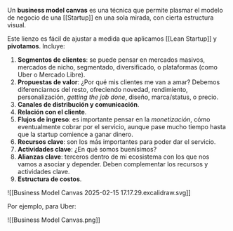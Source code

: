 Un **business model canvas** es una técnica que permite plasmar el modelo de negocio de una [[Startup]] en una sola mirada, con cierta estructura visual.

Este lienzo es fácil de ajustar a medida que aplicamos [[Lean Startup]] y **pivotamos**. Incluye:

1. **Segmentos de clientes**: se puede pensar en mercados masivos, mercados de nicho, segmentado, diversificado, o plataformas (como Uber o Mercado Libre).
2. **Propuestas de valor**: ¿Por qué mis clientes me van a amar? Debemos diferenciarnos del resto, ofreciendo novedad, rendimiento, personalización, _getting the job done_, diseño, marca/status, o precio.
3. **Canales de distribución y comunicación**.
4. **Relación con el cliente**.
5. **Flujos de ingreso**: es importante pensar en la _monetización_, cómo eventualmente cobrar por el servicio, aunque pase mucho tiempo hasta que la startup comience a ganar dinero.
6. **Recursos clave**: son los más importantes para poder dar el servicio.
7. **Actividades clave**: ¿En qué somos buenísimos?
8. **Alianzas clave**: terceros dentro de mi ecosistema con los que nos vamos a asociar y depender. Deben complementar los recursos y actividades clave.
9. **Estructura de costos**.

![[Business Model Canvas 2025-02-15 17.17.29.excalidraw.svg]]

Por ejemplo, para Uber:

![[Business Model Canvas.png]]
